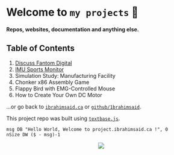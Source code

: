 
# Welcome to `my projects` 📐

#### Repos, websites, documentation and anything else.

## Table of Contents

1. [Discuss Fantom Digital](https://discuss.fantom.digital/)
2. [IMU Sports Monitor](/imudatalogger)
3. Simulation Study: Manufacturing Facility
4. Chonker x86 Assembly Game
5. Flappy Bird with EMG-Controlled Mouse
6. How to Create Your Own DC Motor

...or go back to [`ibrahimsaid.ca`](https://www.ibrahimsaid.ca/) or [`github/1brahimsaid`](https://github.com/1brahimsaid).

This project repo was built using [`textbase.js`](https://github.com/al5ina5/textbase).

```assembly
msg DB "Hello World, Welcome to project.ibrahimsaid.ca !", 0
nSize DW ($ - msg)-1
```

<p align="center">
  <img src="/img/ram.jpeg"/>
</p>